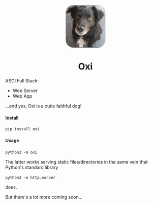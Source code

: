 <p align="center">
  <img src="https://raw.githubusercontent.com/sandy98/oxi/main/oxi/examples/static/img/oxi_1_rounded.jpg" alt="Oxi Logo" width="125px" />

</p>

<h1 align="center">Oxi</h1>

ASGI Full Stack:

* Web Server
* Web App

...and yes, Oxi is a cutie faithful dog!

#### Install

```
pip install oxi
```

#### Usage

`python3 -m oxi`

The latter works serving static files/directories in the same vein that Python's standard library 

`python3 -m http.server`

does.


But there's a lot more coming soon...
